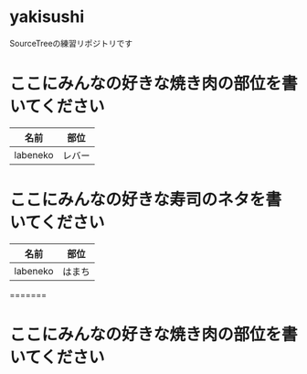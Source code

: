 # yakisushi
SourceTreeの練習リポジトリです

# ここにみんなの好きな焼き肉の部位を書いてください

|  名前  |  部位  |
| ---- | ---- |
|  labeneko  |  レバー  |

# ここにみんなの好きな寿司のネタを書いてください

|  名前  |  部位  |
| ---- | ---- |
|  labeneko  |  はまち  |
=======
# ここにみんなの好きな焼き肉の部位を書いてください
